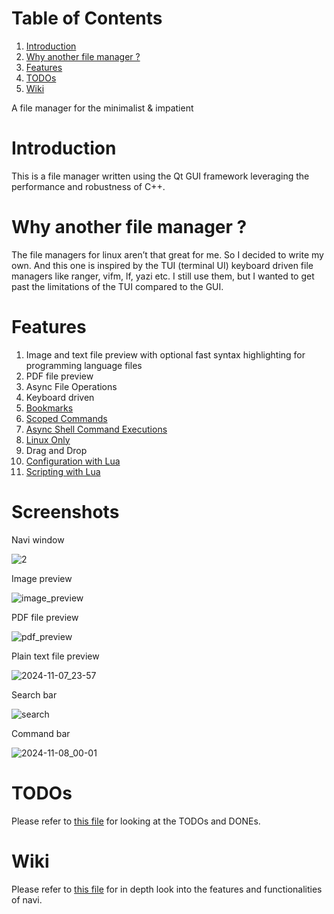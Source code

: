 
# Table of Contents

1.  [Introduction](#orgad64bb1)
2.  [Why another file manager ?](#org326bc2f)
3.  [Features](#org667977f)
4.  [TODOs](#org2eefded)
5.  [Wiki](#orgb2dd5a8)

A file manager for the minimalist & impatient

<a id="orgad64bb1"></a>

# Introduction

This is a file manager written using the Qt GUI framework leveraging the performance and robustness of C++.

<a id="org326bc2f"></a>

# Why another file manager ?

The file managers for linux aren’t that great for me. So I decided to write my own. And this one is inspired by the TUI (terminal UI) keyboard driven file managers like ranger, vifm, lf, yazi etc. I still use them, but I wanted to get past the limitations of the TUI compared to the GUI.


<a id="org667977f"></a>

# Features

1. Image and text file preview with optional fast syntax highlighting for programming language files
2. PDF file preview
2. Async File Operations
3. Keyboard driven
4. [Bookmarks](./wiki.md#bookmarks)
5. [Scoped Commands](./wiki.md#types-of-command)
6. [Async Shell Command Executions](./wiki.md#shell-commands)
7. [Linux Only](./wiki.md#linux-only)
8. Drag and Drop
9. [Configuration with Lua](./wiki.md#lua-configuration)
10. [Scripting with Lua](./wiki.md#scripting-with-lua)

<a id="org2eefded"></a>

# Screenshots

Navi window

![2](https://github.com/user-attachments/assets/a03d1645-3140-4e87-85db-51f2a12eebf8)

Image preview

![image_preview](https://github.com/user-attachments/assets/2825db46-59de-4f19-8436-72d877f06f56)

PDF file preview

![pdf_preview](https://github.com/user-attachments/assets/6314a7d9-eb72-4b1e-8102-cb4dc2c89147)

Plain text file preview

![2024-11-07_23-57](https://github.com/user-attachments/assets/2ac25c7d-6561-440e-b4bf-dd0bf7939c4c)

Search bar

![search](https://github.com/user-attachments/assets/d8ca1379-cbff-49ba-9374-30e8376a11fe)

Command bar

![2024-11-08_00-01](https://github.com/user-attachments/assets/e5fcc3a3-b725-45fe-8b52-ee545f62340a)

# TODOs

Please refer to [this file](./TODO.md) for looking at the TODOs and DONEs.

<a id="orgb2dd5a8"></a>

# Wiki

Please refer to [this file](./wiki.md) for in depth look into the features and functionalities of navi.
